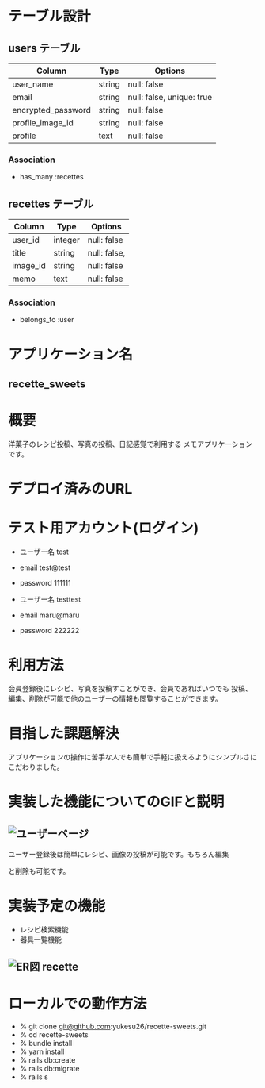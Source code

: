  # テーブル設計

 ## users テーブル
| Column             | Type   | Options                   |
| ----------------   | ------ | ------------------------- |
| user_name          | string | null: false               |
| email              | string | null: false, unique: true |
| encrypted_password | string | null: false               |
| profile_image_id   | string | null: false               |
| profile            | text   | null: false               |
 
### Association
- has_many :recettes


## recettes テーブル

| Column      | Type   | Options        |
| ------------| ------ | ---------------|
| user_id     | integer| null: false    |
| title       | string | null: false,   |
| image_id    | string | null: false    |
| memo        | text   | null: false    |
 

### Association
- belongs_to :user


# アプリケーション名
## recette_sweets
# 概要
洋菓子のレシピ投稿、写真の投稿、日記感覚で利用する  メモアプリケーションです。
# デプロイ済みのURL

# テスト用アカウント(ログイン)
* ユーザー名  test
* email  test@test
* password  111111

* ユーザー名  testtest
* email  maru@maru
* password  222222
# 利用方法
会員登録後にレシピ、写真を投稿すことができ、会員であればいつでも  投稿、編集、削除が可能で他のユーザーの情報も閲覧することができます。
# 目指した課題解決
アプリケーションの操作に苦手な人でも簡単で手軽に扱えるようにシンプルさにこだわりました。
# 実装した機能についてのGIFと説明
## ![ユーザーページ](https://user-images.githubusercontent.com/75784020/106732349-f1cd1480-6653-11eb-8f90-a6a140dca333.png)
ユーザー登録後は簡単にレシピ、画像の投稿が可能です。もちろん編集


と削除も可能です。
# 実装予定の機能
* レシピ検索機能
* 器具一覧機能  

## ![ER図 recette](https://user-images.githubusercontent.com/75784020/106712405-3f3d8780-663c-11eb-96ff-03cdfb9560bc.png)

# ローカルでの動作方法
* % git clone git@github.com:yukesu26/recette-sweets.git
* % cd recette-sweets
* % bundle install
* % yarn install
* % rails db:create
* % rails db:migrate
* % rails s